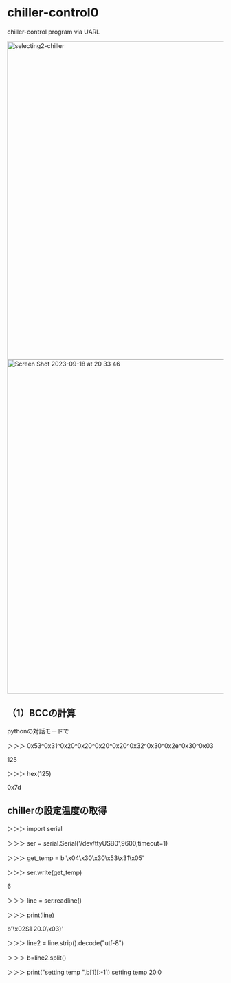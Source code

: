 # chiller-control0
chiller-control program via UARL

<img width="740" alt="selecting2-chiller" src="https://github.com/chibaf/chiller_communcations/assets/1296728/8e1d3e94-d953-46b3-ae54-6b2bd1dc4fa9">

<img width="778" alt="Screen Shot 2023-09-18 at 20 33 46" src="https://github.com/chibaf/chiller_communcations/assets/1296728/81a852b2-82bb-46ea-8762-c740f424cd2d">

## （1）BCCの計算

pythonの対話モードで

＞＞＞ 0x53^0x31^0x20^0x20^0x20^0x20^0x32^0x30^0x2e^0x30^0x03

125

＞＞＞ hex(125)

0x7d

## chillerの設定温度の取得

＞＞＞ import serial

＞＞＞ ser = serial.Serial('/dev/ttyUSB0',9600,timeout=1)

＞＞＞ get_temp = b'\x04\x30\x30\x53\x31\x05'

＞＞＞ ser.write(get_temp)

6

＞＞＞ line = ser.readline() 

＞＞＞ print(line)

b'\x02S1    20.0\x03}'

＞＞＞ line2 = line.strip().decode("utf-8")

＞＞＞ b=line2.split()

＞＞＞ print("setting temp ",b[1][:-1])
setting temp  20.0

